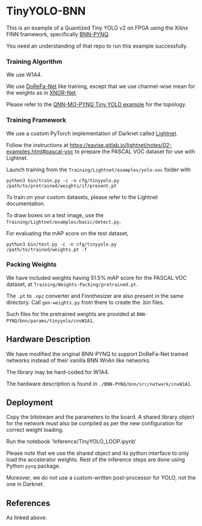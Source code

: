 
# TinyYOLO-BNN

This is an example of a Quantized Tiny YOLO v2 on FPGA using the Xilinx FINN framework, specifically [BNN-PYNQ](https://github.com/Xilinx/BNN-PYNQ).

You need an understanding of that repo to run this example successfully.


### Training Algorithm

We use W1A4.

We use [DoReFa-Net](https://arxiv.org/abs/1606.06160) like training, except that we use channel-wise mean for the weights as in [XNOR-Net](https://arxiv.org/abs/1603.05279).

Please refer to the [QNN-MO-PYNQ Tiny YOLO example](https://github.com/Xilinx/QNN-MO-PYNQ/blob/master/notebooks/tiny-yolo-image.ipynb) for the topology.

### Training Framework

We use a custom PyTorch implementation of Darknet called [Lightnet](https://gitlab.com/EAVISE/lightnet).

Follow the instructions at https://eavise.gitlab.io/lightnet/notes/02-examples.html#pascal-voc to prepare the PASCAL VOC dataset for use with Lightnet.

Launch training from the `Training/Lightnet/examples/yolo-voc` folder with

```
python3 bin/train.py -c -n cfg/tinyyolo.py  /path/to/pretrained/weights/if/present.pt
```

To train on your custom datasets, please refer to the Lightnet documentation.

To draw boxes on a test image, use the `Training/Lightnet/examples/basic/detect.py`.

For evaluating the mAP score on the test dataset, 
```
python3 bin/test.py -c -n cfg/tinyyolo.py   /path/to/trained/weights.pt -f
```

### Packing Weights

We have included weights having 51.5% mAP score for the PASCAL VOC dataset, at `Training/Weights-Packing/pretrained.pt`.

The `.pt` to `.npz` converter and Finnthesizer are also present in the same directory. Call `gen-weights.py` from there to create the .bin files.

Such files for the pretrained weights are provided at `BNN-PYNQ/bnn/params/tinyyolo/cnvW1A1`.


## Hardware Description





We have modified the original BNN-PYNQ to support DoReFa-Net trained networks instead of their vanilla BNN WnAn like networks.


The library may be hard-coded for W1A4.

The hardware description is found in `./BNN-PYNQ/bnn/src/network/cnvW1A1`.

## Deployment

Copy the bitstream and the parameters to the board. A shared library object for the network must also be compiled as per the new configuration for correct weight loading.

Run the notebook 'Inference/TinyYOLO_LOOP.ipynb'

Please note that we use the shared object and its python interface to only load the accelerator weights. Rest of the inference steps are done using Python `pynq` package.
 
Moreover, we do not use a custom-written post-processor for YOLO, not the one in Darknet. 

## References

As linked above.
